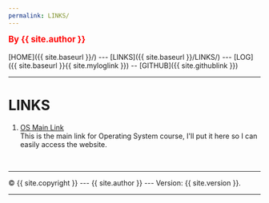 ```yaml
---
permalink: LINKS/
---
```

<span style="color:red; font-weight:bold; font-size:larger;">By {{ site.author }}</span>
<br><br>
[HOME]({{ site.baseurl }}/) ---
[LINKS]({{ site.baseurl }}/LINKS/) ---
[LOG]({{ site.baseurl }}{{ site.myloglink }}) --
[GITHUB]({{ site.githublink }})
<br>
<hr>

# LINKS

1. [OS Main Link](https://os.vlsm.org/)<br>
This is the main link for Operating System course, I'll put it here so I can easily access the website.

<br>
<hr>
&copy; {{ site.copyright }} --- {{ site.author }} --- Version: {{ site.version }}.
<hr>
<br>
